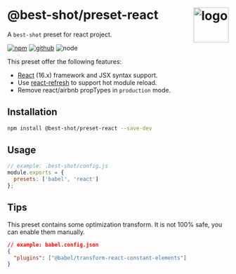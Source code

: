 # @best-shot/preset-react <img src="https://cdn.jsdelivr.net/gh/best-shot/best-shot/packages/core/logo.svg" alt="logo" height="80" align="right">

A `best-shot` preset for react project.

[![npm][npm-badge]][npm-url]
[![github][github-badge]][github-url]
![node][node-badge]

[npm-url]: https://www.npmjs.com/package/@best-shot/preset-react
[npm-badge]: https://img.shields.io/npm/v/@best-shot/preset-react.svg?style=flat-square&logo=npm
[github-url]: https://github.com/best-shot/best-shot/tree/master/packages/preset-react
[github-badge]: https://img.shields.io/npm/l/@best-shot/preset-react.svg?style=flat-square&colorB=blue&logo=github
[node-badge]: https://img.shields.io/node/v/@best-shot/preset-react.svg?style=flat-square&colorB=green&logo=node.js

This preset offer the following features:

- [React](https://reactjs.org/) (16.x) framework and JSX syntax support.
- Use [react-refresh](https://github.com/pmmmwh/react-refresh-webpack-plugin) to support hot module reload.
- Remove react/airbnb propTypes in `production` mode.

## Installation

```bash
npm install @best-shot/preset-react --save-dev
```

## Usage

```js
// example: .best-shot/config.js
module.exports = {
  presets: ['babel', 'react']
};
```

## Tips

This preset contains some optimization transform.
It is not 100% safe, you can enable them manually.

```json
// example: babel.config.json
{
  "plugins": ["@babel/transform-react-constant-elements"]
}
```
